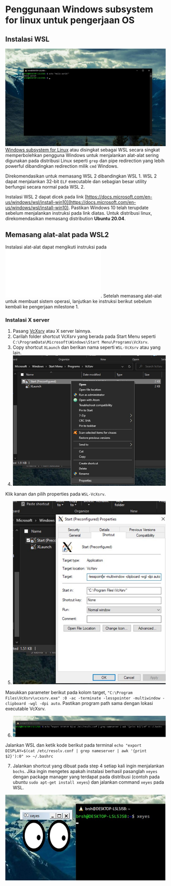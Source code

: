 # Penggunaan Windows subsystem for linux untuk pengerjaan OS
## Instalasi WSL
![HelloWorld WSL](markdown-img/milestone-1/wsl-hello.jpg)
[Windows subsystem for Linux](https://docs.microsoft.com/en-us/windows/wsl/about) atau disingkat sebagai WSL secara singkat
memperbolehkan pengguna Windows untuk menjalankan alat-alat sering digunakan pada distribusi Linux seperti `grep` dan
pipe redirection yang lebih powerful dibandingkan redirection milik `cmd` Windows.

Direkomendasikan untuk memasang WSL 2 dibandingkan WSL 1. WSL 2 dapat menjalankan 32-bit `ELF` executable dan sebagian besar
utility berfungsi secara normal pada WSL 2.

Instalasi WSL 2 dapat dicek pada link
[https://docs.microsoft.com/en-us/windows/wsl/install-win10](https://docs.microsoft.com/en-us/windows/wsl/install-win10).
Pastikan Windows 10 telah terupdate sebelum menjalankan instruksi pada link diatas. Untuk distribusi linux, direkomendasikan
memasang distribution **Ubuntu 20.04**.



## Memasang alat-alat pada WSL2
Instalasi alat-alat dapat mengikuti instruksi pada
![milestone 1 pemasangan alat-alat](../Pengerjaan-Milestone-1.md#2-pemasangan-alat-alat).
Setelah memasang alat-alat untuk membuat sistem operasi,
lanjutkan ke instruksi berikut sebelum kembali ke pengerjaan milestone 1.

### Instalasi X server
1. Pasang [VcXsrv](https://sourceforge.net/projects/vcxsrv/) atau X server lainnya.
2. Carilah folder shortcut VcXsrv yang berada pada Start Menu seperti `C:\ProgramData\Microsoft\Windows\Start Menu\Programs\VcXsrv`.
3. Copy shortcut `XLaunch` dan berikan nama seperti `WSL-VcXsrv` atau yang lain.
4. ![Property image](markdown-img/milestone-1/wsl-property.jpg)

Klik kanan dan pilih properties pada `WSL-VcXsrv`.

5. ![Target image](markdown-img/milestone-1/wsl-target.jpg)

Masukkan parameter berikut pada kolom target, `"C:\Program Files\VcXsrv\vcxsrv.exe" :0 -ac -terminate -lesspointer -multiwindow -clipboard -wgl -dpi auto`. Pastikan program path sama dengan lokasi executable VcXsrv.

6. ![WSL DISPLAY](markdown-img/milestone-1/wsl-display.jpg)

Jalankan WSL dan ketik kode berikut pada terminal `echo "export DISPLAY=$(cat /etc/resolv.conf | grep nameserver | awk '{print $2}'):0" >> ~/.bashrc`

7. Jalankan shortcut yang dibuat pada step 4 setiap kali ingin menjalankan `bochs`.
Jika ingin mengetes apakah instalasi berhasil pasanglah `xeyes` dengan package manager yang terdapat pada distribusi
(contoh pada ubuntu `sudo apt-get install xeyes`) dan jalankan command `xeyes` pada WSL.

![WSL xeyes](markdown-img/milestone-1/wsl-xeyes.jpg) 
